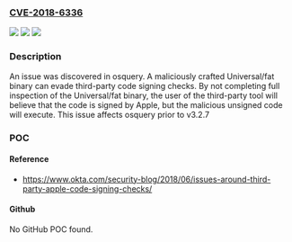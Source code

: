 ### [CVE-2018-6336](https://cve.mitre.org/cgi-bin/cvename.cgi?name=CVE-2018-6336)
![](https://img.shields.io/static/v1?label=Product&message=osquery&color=blue)
![](https://img.shields.io/static/v1?label=Version&message=!%3D%3E%203.2.7%20&color=brighgreen)
![](https://img.shields.io/static/v1?label=Vulnerability&message=Security%20Features%20(CWE-254)&color=brighgreen)

### Description

An issue was discovered in osquery. A maliciously crafted Universal/fat binary can evade third-party code signing checks. By not completing full inspection of the Universal/fat binary, the user of the third-party tool will believe that the code is signed by Apple, but the malicious unsigned code will execute. This issue affects osquery prior to v3.2.7

### POC

#### Reference
- https://www.okta.com/security-blog/2018/06/issues-around-third-party-apple-code-signing-checks/

#### Github
No GitHub POC found.

